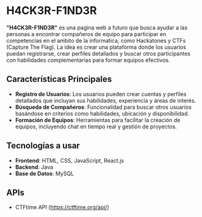 # H4CK3R-F1ND3R

**"H4CK3R-F1ND3R"** es una pagina web a futuro que busca ayudar a las personas a encontrar compañeros de equipo para participar en competencias en el ambito de la informatica, como Hackatones y CTFs (Capture The Flag). La idea es crear una plataforma donde los usuarios puedan registrarse, crear perfiles detallados y buscar otros participantes con habilidades complementarias para formar equipos efectivos.

## Características Principales
- **Registro de Usuarios**: Los usuarios pueden crear cuentas y perfiles detallados que incluyan sus habilidades, experiencia y áreas de interés.
- **Búsqueda de Compañeros**: Funcionalidad para buscar otros usuarios basándose en criterios como habilidades, ubicación y disponibilidad.
- **Formación de Equipos**: Herramientas para facilitar la creación de equipos, incluyendo chat en tiempo real y gestión de proyectos.

## Tecnologías a usar
- **Frontend**: HTML, CSS, JavaScript, React.js
- **Backend**: Java
- **Base de Datos**: MySQL

## APIs
- CTFtime API (https://ctftime.org/api/)